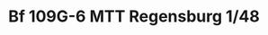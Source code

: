 ---
title: "Bf 109G-6 MTT Regensburg  1/48"
price: 2030.00 
desc: "WEEKEND EDITION, Bf 109G-6 MTT Regensburg  1/48, razmera: 1/48"
img_path: "/assets/img/84143.jpg"
brand: AMMO
available: true
special_offer: false
new: false
soon: false
cat: "Plasticne-Makete"
subcat: "PM-EDUARD"
subsubcat: ""
---